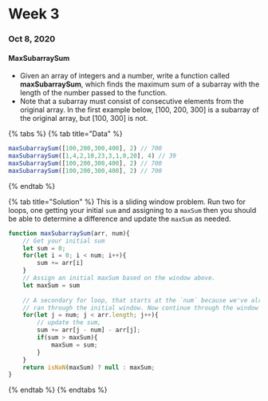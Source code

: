 # Week 3

### Oct 8, 2020

#### MaxSubarraySum

* Given an array of integers and a number, write a function called **maxSubarraySum**, which finds the maximum sum of a subarray with the length of the number passed to the function.
* Note that a subarray must consist of consecutive elements from the original array. In the first example below, \[100, 200, 300\] is a subarray of the original array, but \[100, 300\] is not.

{% tabs %}
{% tab title="Data" %}
```javascript
maxSubarraySum([100,200,300,400], 2) // 700
maxSubarraySum([1,4,2,10,23,3,1,0,20], 4) // 39
maxSubarraySum([100,200,300,400], 2) // 700
maxSubarraySum([100,200,300,400], 2) // 700
```
{% endtab %}

{% tab title="Solution" %}
This is a sliding window problem. Run two for loops, one getting your initial `sum` and assigning to a `maxSum` then you should be able to determine a difference and update the `maxSum` as needed. 

```javascript
function maxSubarraySum(arr, num){ 
    // Get your initial sum
    let sum = 0;
    for(let i = 0; i < num; i++){
        sum += arr[i]
    }    
    // Assign an initial maxSum based on the window above.
    let maxSum = sum
    
    // A secondary for loop, that starts at the `num` because we've already
    // ran through the initial window. Now continue through the window
    for(let j = num; j < arr.length; j++){
        // update the sum,
        sum += arr[j - num] - arr[j];
        if(sum > maxSum){
            maxSum = sum;
        }
    }
    return isNaN(maxSum) ? null : maxSum;
}
```
{% endtab %}
{% endtabs %}


